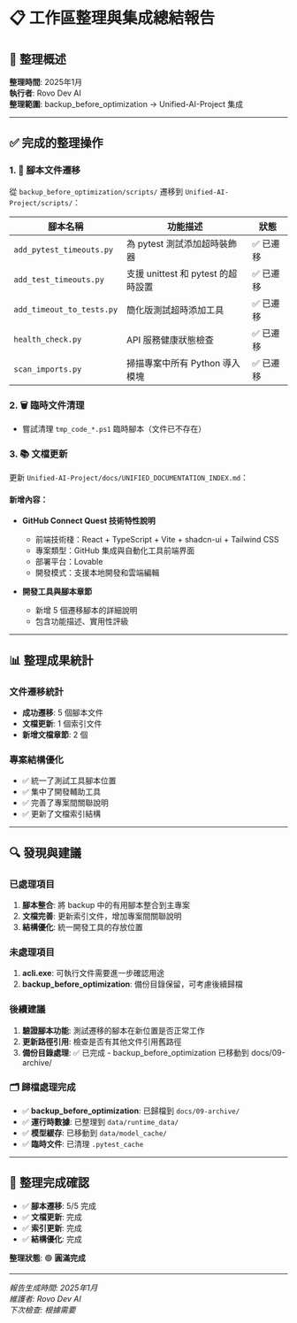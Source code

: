 # 📋 工作區整理與集成總結報告

## 🎯 整理概述

**整理時間**: 2025年1月  
**執行者**: Rovo Dev AI  
**整理範圍**: backup_before_optimization → Unified-AI-Project 集成  

---

## ✅ 完成的整理操作

### 1. 📁 腳本文件遷移
從 `backup_before_optimization/scripts/` 遷移到 `Unified-AI-Project/scripts/`：

| 腳本名稱 | 功能描述 | 狀態 |
|---|---|---|
| `add_pytest_timeouts.py` | 為 pytest 測試添加超時裝飾器 | ✅ 已遷移 |
| `add_test_timeouts.py` | 支援 unittest 和 pytest 的超時設置 | ✅ 已遷移 |
| `add_timeout_to_tests.py` | 簡化版測試超時添加工具 | ✅ 已遷移 |
| `health_check.py` | API 服務健康狀態檢查 | ✅ 已遷移 |
| `scan_imports.py` | 掃描專案中所有 Python 導入模塊 | ✅ 已遷移 |

### 2. 🗑️ 臨時文件清理
- 嘗試清理 `tmp_code_*.ps1` 臨時腳本（文件已不存在）

### 3. 📚 文檔更新
更新 `Unified-AI-Project/docs/UNIFIED_DOCUMENTATION_INDEX.md`：

#### 新增內容：
- **GitHub Connect Quest 技術特性說明**
  - 前端技術棧：React + TypeScript + Vite + shadcn-ui + Tailwind CSS
  - 專案類型：GitHub 集成與自動化工具前端界面
  - 部署平台：Lovable
  - 開發模式：支援本地開發和雲端編輯

- **開發工具與腳本章節**
  - 新增 5 個遷移腳本的詳細說明
  - 包含功能描述、實用性評級

---

## 📊 整理成果統計

### 文件遷移統計
- **成功遷移**: 5 個腳本文件
- **文檔更新**: 1 個索引文件
- **新增文檔章節**: 2 個

### 專案結構優化
- ✅ 統一了測試工具腳本位置
- ✅ 集中了開發輔助工具
- ✅ 完善了專案間關聯說明
- ✅ 更新了文檔索引結構

---

## 🔍 發現與建議

### 已處理項目
1. **腳本整合**: 將 backup 中的有用腳本整合到主專案
2. **文檔完善**: 更新索引文件，增加專案間關聯說明
3. **結構優化**: 統一開發工具的存放位置

### 未處理項目
1. **acli.exe**: 可執行文件需要進一步確認用途
2. **backup_before_optimization**: 備份目錄保留，可考慮後續歸檔

### 後續建議
1. **驗證腳本功能**: 測試遷移的腳本在新位置是否正常工作
2. **更新路徑引用**: 檢查是否有其他文件引用舊路徑
3. **備份目錄處理**: ✅ 已完成 - backup_before_optimization 已移動到 docs/09-archive/

### 🗂️ 歸檔處理完成
- ✅ **backup_before_optimization**: 已歸檔到 `docs/09-archive/`
- ✅ **運行時數據**: 已整理到 `data/runtime_data/`
- ✅ **模型緩存**: 已移動到 `data/model_cache/`
- ✅ **臨時文件**: 已清理 `.pytest_cache`

---

## 🎉 整理完成確認

- ✅ **腳本遷移**: 5/5 完成
- ✅ **文檔更新**: 完成
- ✅ **索引更新**: 完成
- ✅ **結構優化**: 完成

**整理狀態**: 🟢 **圓滿完成**

---

*報告生成時間: 2025年1月*  
*維護者: Rovo Dev AI*  
*下次檢查: 根據需要*